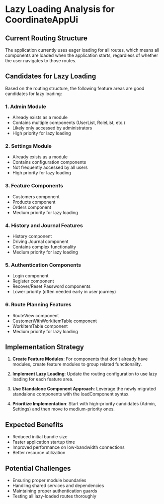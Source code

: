 # Lazy Loading Analysis for CoordinateAppUi

## Current Routing Structure
The application currently uses eager loading for all routes, which means all components are loaded when the application starts, regardless of whether the user navigates to those routes.

## Candidates for Lazy Loading

Based on the routing structure, the following feature areas are good candidates for lazy loading:

### 1. Admin Module
- Already exists as a module
- Contains multiple components (UserList, RoleList, etc.)
- Likely only accessed by administrators
- High priority for lazy loading

### 2. Settings Module
- Already exists as a module
- Contains configuration components
- Not frequently accessed by all users
- High priority for lazy loading

### 3. Feature Components
- Customers component
- Products component
- Orders component
- Medium priority for lazy loading

### 4. History and Journal Features
- History component
- Driving Journal component
- Contains complex functionality
- Medium priority for lazy loading

### 5. Authentication Components
- Login component
- Register component
- Recover/Reset Password components
- Lower priority (often needed early in user journey)

### 6. Route Planning Features
- RouteView component
- CustomerWithWorkItemTable component
- WorkItemTable component
- Medium priority for lazy loading

## Implementation Strategy

1. **Create Feature Modules**: For components that don't already have modules, create feature modules to group related functionality.

2. **Implement Lazy Loading**: Update the routing configuration to use lazy loading for each feature area.

3. **Use Standalone Component Approach**: Leverage the newly migrated standalone components with the loadComponent syntax.

4. **Prioritize Implementation**: Start with high-priority candidates (Admin, Settings) and then move to medium-priority ones.

## Expected Benefits

- Reduced initial bundle size
- Faster application startup time
- Improved performance on low-bandwidth connections
- Better resource utilization

## Potential Challenges

- Ensuring proper module boundaries
- Handling shared services and dependencies
- Maintaining proper authentication guards
- Testing all lazy-loaded routes thoroughly

